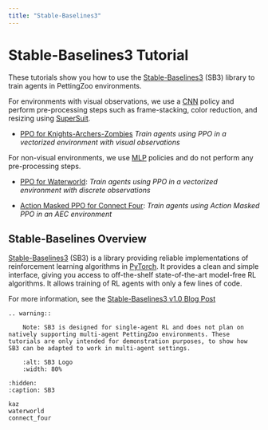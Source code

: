 ```yaml
---
title: "Stable-Baselines3"
---
```


# Stable-Baselines3 Tutorial

These tutorials show you how to use the [Stable-Baselines3](https://stable-baselines3.readthedocs.io/en/master/) (SB3) library to train agents in PettingZoo environments.

For environments with visual observations, we use a [CNN](https://stable-baselines3.readthedocs.io/en/master/modules/ppo.html#stable_baselines3.ppo.CnnPolicy) policy and perform pre-processing steps such as frame-stacking, color reduction, and resizing using [SuperSuit](/api/wrappers/supersuit_wrappers/).

* [PPO for Knights-Archers-Zombies](/tutorials/sb3/kaz/) _Train agents using PPO in a vectorized environment with visual observations_

For non-visual environments, we use [MLP](https://stable-baselines3.readthedocs.io/en/master/modules/ppo.html#stable_baselines3.ppo.MlpPolicy) policies and do not perform any pre-processing steps.

* [PPO for Waterworld](/tutorials/sb3/waterworld/): _Train agents using PPO in a vectorized environment with discrete observations_

* [Action Masked PPO for Connect Four](/tutorials/sb3/connect_four/): _Train agents using Action Masked PPO in an AEC environment_


## Stable-Baselines Overview

[Stable-Baselines3](https://stable-baselines3.readthedocs.io/en/master/) (SB3) is a library providing reliable implementations of reinforcement learning algorithms in [PyTorch](https://pytorch.org/). It provides a clean and simple interface, giving you access to off-the-shelf state-of-the-art model-free RL algorithms. It allows training of RL agents with only a few lines of code.

For more information, see the [Stable-Baselines3 v1.0 Blog Post](https://araffin.github.io/post/sb3/)


```{eval-rst}
.. warning::

    Note: SB3 is designed for single-agent RL and does not plan on natively supporting multi-agent PettingZoo environments. These tutorials are only intended for demonstration purposes, to show how SB3 can be adapted to work in multi-agent settings.
```


```{figure} https://raw.githubusercontent.com/DLR-RM/stable-baselines3/master/docs/_static/img/logo.png
    :alt: SB3 Logo
    :width: 80%
```

```{toctree}
:hidden:
:caption: SB3

kaz
waterworld
connect_four
```
